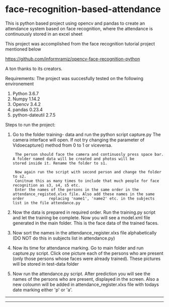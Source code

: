 # face-recognition-based-attendance
This is python based project using opencv and pandas to create an attendance system based on face recognition, where the attendance is continuously stored in an excel sheet

This project was accomplished from the face recognition tutorial project mentioned below

https://github.com/informramiz/opencv-face-recognition-python


A ton thanks to its creators.

Requirements:
The project was succesfully tested on the following environement

1. Python 3.6.7
2. Numpy 1.14.2
3. Opencv 3.4.2
4. pandas 0.23.4
5. python-dateutil 2.7.5


Steps to run the project:

1. Go to the folder training- data and run the python script capture.py
        The camera interface will open. If not try changing the parameter of Vidoecapture() method from 0 to 1 or viceversa. 
        
        The person should face the camera and continuosly press space bar. A folder named data will be created and photos will be               stored inside it. Rename the folder to s1. 
        
        Now again run the script with second person and change the folder to s2. 
        Conitnue this as many times to include that much people for face recognition as s3, s4, s5 etc. 
        Enter the names of the persons in the same order in the attendance_registed.xlxs file. Also add these names in the same order           replacing 'name1', 'name2' etc. in the subjects list in the file attendance.py
      
      
 2. Now the data is prepared in required order. Run the training.py script and let the training be complete. Now you will see a model.xml file generated in the main folder. This is the face data of the trained faces.
 
 3. Now sort the names in the attendance_register.xlxs file alphabetically (DO NOT do this in subjects list in attendance.py)
 
 
 4. Now its time for attendance marking. Go to main folder and run capture.py script. Click one picture each of the persons who are present (only those persons whose faces were already trained). These pictures will be stored in test-data folder
 
 5. Now run the attendance.py script. After prediction you will see the names of the persons who are present, displayed in the screen. Also a new coloumn will be added in attendance_register.xlxs file with todays date marking either 'p' or 'a'.
 
 _________________________________________________________________________________________________________________________________
 _________________________________________________________________________________________________________________________________

